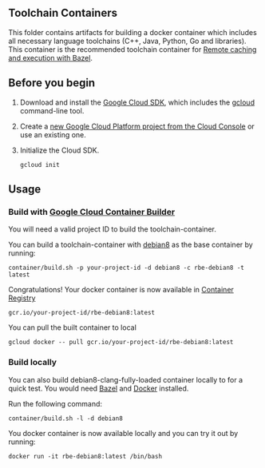 ## Toolchain Containers

This folder contains artifacts for building a docker container which includes
all necessary language toolchains (C++, Java, Python, Go and libraries). This
container is the recommended toolchain container for [Remote caching and
execution with
Bazel](https://github.com/bazelbuild/bazel/tree/master/src/main/java/com/google/devtools/build/lib/remote).

## Before you begin

1.  Download and install the [Google Cloud
    SDK](https://cloud.google.com/sdk/docs/), which includes the
    [gcloud](https://cloud.google.com/sdk/gcloud/) command-line tool.

1.  Create a [new Google Cloud Platform project from the Cloud
    Console](https://console.cloud.google.com/project) or use an existing one.

1.  Initialize the Cloud SDK.

        gcloud init

## Usage

### Build with [Google Cloud Container Builder](https://cloud.google.com/container-builder/)

You will need a valid project ID to build the toolchain-container.

You can build a toolchain-container with
[debian8](https://console.cloud.google.com/launcher/details/google/debian8) as
the base container by running:

``` shell
container/build.sh -p your-project-id -d debian8 -c rbe-debian8 -t latest
```

Congratulations! Your docker container is now available in [Container
Registry](https://cloud.google.com/container-registry/)

```shell
gcr.io/your-project-id/rbe-debian8:latest
```

You can pull the built container to local

```shell
gcloud docker -- pull gcr.io/your-project-id/rbe-debian8:latest
```

### Build locally

You can also build debian8-clang-fully-loaded container locally to for a quick
test. You would need
[Bazel](https://docs.bazel.build/versions/master/install.html) and
[Docker](https://docs.docker.com/engine/installation/) installed.

Run the following command:

```shell
container/build.sh -l -d debian8
```

You docker container is now available locally and you can try it out by running:

```shell
docker run -it rbe-debian8:latest /bin/bash
```
